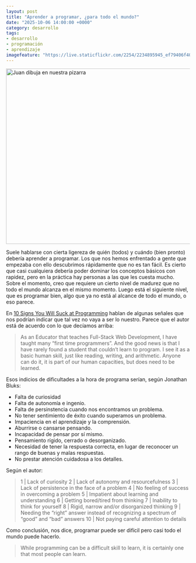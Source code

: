 ```yaml
---
layout: post
title: "Aprender a programar, ¿para todo el mundo?"
date: "2025-10-06 14:00:00 +0000"
category: desarrollo
tags:
- desarrollo
- programación
- aprendizaje
imagefeature: "https://live.staticflickr.com/2254/2234895945_ef79406f40_z.jpg"
---
```

<a data-flickr-embed="true" href="https://www.flickr.com/photos/fernand0/2234895945/in/photolist-4puqGH-7pHZAc-2pMUsWC-2q7xSdG" title="Juan dibuja en nuestra pizarra"><img src="https://live.staticflickr.com/2254/2234895945_ef79406f40_z.jpg" width="640" height="480" alt="Juan dibuja en nuestra pizarra"/></a><script async src="//embedr.flickr.com/assets/client-code.js" charset="utf-8"></script>

Suele hablarse con cierta ligereza de quién (todos) y cuándo (bien pronto) debería aprender a programar. Los que nos hemos enfrentado a gente que empezaba con ello descubrimos rápidamente que no es tan fácil. Es cierto que casi cualquiera debería poder dominar los conceptos básicos con rapidez, pero en la práctica hay personas a las que les cuesta mucho.
Sobre el momento, creo que requiere un cierto nivel de madurez que no todo el mundo alcanza en el mismo momento.
Luego está el siguiente nivel, que es programar bien, algo que ya no está al alcance de todo el mundo, o eso parece.

En [10 Signs You Will Suck at Programming](https://medium.com/@jonathanbluks/10-signs-you-will-suck-at-programming-5497a6a52c5c) hablan de algunas señales que nos podrían indicar que tal vez no vaya a ser lo nuestro.
Parece que el autor está de acuerdo con lo que decíamos arriba:

>  As an Educator that teaches Full-Stack Web Development, I have taught many “first time programmers”. And the good news is that I have rarely found a student that couldn’t learn to program. I see it as a basic human skill, just like reading, writing, and arithmetic. Anyone can do it, it is part of our human capacities, but does need to be learned.

Esos indicios de dificultades a la hora de programa serían, según Jonathan Bluks:

* Falta de curiosidad
* Falta de autonomía e ingenio.
* Falta de persinstencia cuando nos encontramos un problema.
* No tener sentimiento de éxito cuando superamos un problema.
* Impaciencia en el aprendizaje y la comprensión.
* Aburrirse o cansarse pensando.
* Incapacidad de pensar por sí mismo.
* Pensamiento rígido, cerrado o desorganizado.
* Necesidad de tener la respuesta correcta, en lugar de reconocer un rango de buenas y malas respuestas.
* No prestar atención cuidadosa a los detalles.


Según el autor:

> 1 | Lack of curiosity
> 2 | Lack of autonomy and resourcefulness
> 3 | Lack of persistence in the face of a problem
> 4 | No feeling of success in overcoming a problem
> 5 | Impatient about learning and understanding
> 6 | Getting bored/tired from thinking
> 7 | Inability to think for yourself
> 8 | Rigid, narrow and/or disorganized thinking
> 9 | Needing the “right” answer instead of recognizing a spectrum of “good” and “bad” answers
> 10 | Not paying careful attention to details

Como conclusión, nos dice,  programar puede ser difícil pero casi todo el mundo puede hacerlo.

> While programming can be a difficult skill to learn, it is certainly one that most people can learn.
